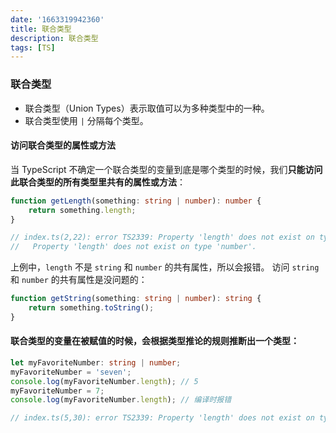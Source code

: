 ```yaml
---
date: '1663319942360'
title: 联合类型
description: 联合类型
tags: [TS]
---
```

### 联合类型
 - 联合类型（Union Types）表示取值可以为多种类型中的一种。
 - 联合类型使用 `|` 分隔每个类型。
#### 访问联合类型的属性或方法
当 TypeScript 不确定一个联合类型的变量到底是哪个类型的时候，我们**只能访问此联合类型的所有类型里共有的属性或方法**：
```ts
function getLength(something: string | number): number {
    return something.length;
}

// index.ts(2,22): error TS2339: Property 'length' does not exist on type 'string | number'.
//   Property 'length' does not exist on type 'number'.
```
上例中，`length` 不是 `string` 和 `number` 的共有属性，所以会报错。
访问 `string` 和 `number` 的共有属性是没问题的：
```ts
function getString(something: string | number): string {
    return something.toString();
}
```

#### 联合类型的变量在被赋值的时候，会根据类型推论的规则推断出一个类型：
```ts
let myFavoriteNumber: string | number;
myFavoriteNumber = 'seven';
console.log(myFavoriteNumber.length); // 5
myFavoriteNumber = 7;
console.log(myFavoriteNumber.length); // 编译时报错

// index.ts(5,30): error TS2339: Property 'length' does not exist on type 'number'.
```
